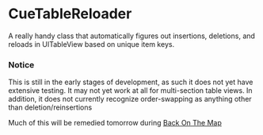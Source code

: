 CueTableReloader
================

A really handy class that automatically figures out insertions, deletions, and reloads in UITableView based on unique item keys.

### Notice
This is still in the early stages of development, as such it does not yet have extensive testing. It may not yet work at all for multi-section table views. In addition, it does not currently recognize order-swapping as anything other than deletion/reinsertions

Much of this will be remedied tomorrow during [Back On The Map](https://objectivechackathon.appspot.com)
